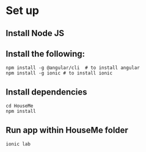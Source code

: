 # Set up
## Install Node JS
## Install the following:

    npm install -g @angular/cli  # to install angular
    npm install -g ionic # to install ionic

## Install dependencies
    cd HouseMe
    npm install

## Run app within HouseMe folder
    ionic lab
